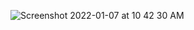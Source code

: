 ![Screenshot 2022-01-07 at 10 42 30 AM](https://user-images.githubusercontent.com/8362958/148482839-2797ef1d-192e-47e4-a66c-f850dc2f019b.png)
